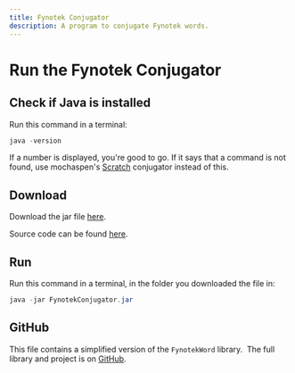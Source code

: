 ```yaml
---
title: Fynotek Conjugator
description: A program to conjugate Fynotek words.
---
```


# Run the Fynotek Conjugator

## Check if Java is installed
Run this command in a terminal:
```java
java -version
```
If a number is displayed, you're good to go. If it says that a command is not found, use mochaspen's
[Scratch](https://scratch.mit.edu/projects/584256352/ "Fynotek Conjugator in Scratch") conjugator instead of this.

## Download
Download the jar file [here](https://mathmaster13.github.io/fynotek/linktree/FynotekConjugator.jar).

Source code can be found [here](https://mathmaster13.github.io/fynotek/linktree/FynotekConjugator.java).

## Run
Run this command in a terminal, in the folder you downloaded the file in:
```java
java -jar FynotekConjugator.jar
```

## GitHub
This file contains a simplified version of the `FynotekWord` library.&nbsp;  The full library and project is on [GitHub](https://github.com/mathmaster13/fynotek).
